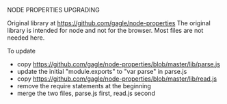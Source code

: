 NODE PROPERTIES UPGRADING

Original library at https://github.com/gagle/node-properties
The original library is intended for node and not for the browser. Most files are not
needed here.

To update
- copy https://github.com/gagle/node-properties/blob/master/lib/parse.js
- update the initial "module.exports" to "var parse" in parse.js
- copy https://github.com/gagle/node-properties/blob/master/lib/read.js
- remove the require statements at the beginning
- merge the two files, parse.js first, read.js second